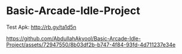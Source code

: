 # Basic-Arcade-Idle-Project

Test Apk: http://rb.gy/ta1d5n

https://github.com/AbdullahAkyool/Basic-Arcade-Idle-Project/assets/72947550/8b03df2b-b747-4f84-93fd-4d711237e34e

